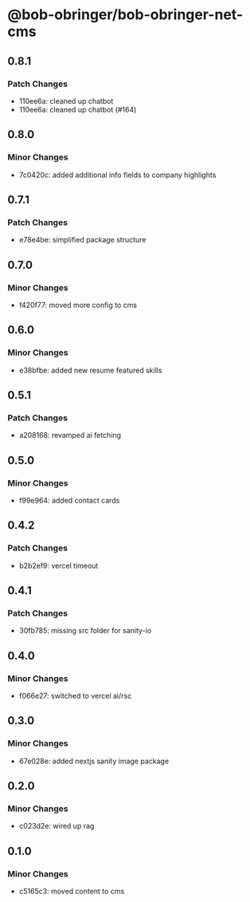 # @bob-obringer/bob-obringer-net-cms

## 0.8.1

### Patch Changes

- 110ee6a: cleaned up chatbot
- 110ee6a: cleaned up chatbot (#164)

## 0.8.0

### Minor Changes

- 7c0420c: added additional info fields to company highlights

## 0.7.1

### Patch Changes

- e78e4be: simplified package structure

## 0.7.0

### Minor Changes

- f420f77: moved more config to cms

## 0.6.0

### Minor Changes

- e38bfbe: added new resume featured skills

## 0.5.1

### Patch Changes

- a208168: revamped ai fetching

## 0.5.0

### Minor Changes

- f99e964: added contact cards

## 0.4.2

### Patch Changes

- b2b2ef9: vercel timeout

## 0.4.1

### Patch Changes

- 30fb785: missing src folder for sanity-io

## 0.4.0

### Minor Changes

- f066e27: switched to vercel ai/rsc

## 0.3.0

### Minor Changes

- 67e028e: added nextjs sanity image package

## 0.2.0

### Minor Changes

- c023d2e: wired up rag

## 0.1.0

### Minor Changes

- c5165c3: moved content to cms
